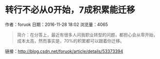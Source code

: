 # 转行不必从0开始，7成积累能迁移
作者：foruok
日期：2016-11-28 18:02
浏览量：4065
> 简介：在分答上，最近有很多人问我职业转型的问题，都担心会从零开始，成本太高，然而事实是，70%的积累都可以跟着你迁移。

 链接：http://blog.csdn.net/foruok/article/details/53373394

